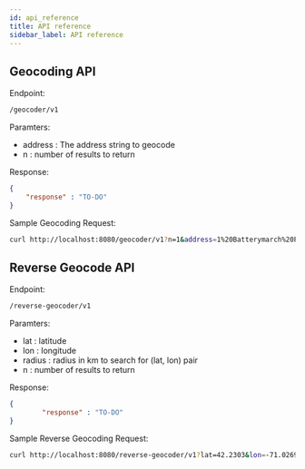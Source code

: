 ```yaml
---
id: api_reference
title: API reference
sidebar_label: API reference
---
```


## Geocoding API

Endpoint:

```bash
/geocoder/v1
```
Paramters:
  - address : The address string to geocode
  - n : number of results to return

Response:
```json
{
	"response" : "TO-DO"
}
```

Sample Geocoding Request:

```bash
curl http://localhost:8080/geocoder/v1?n=1&address=1%20Batterymarch%20Park%20Quincy%20MA
```

## Reverse Geocode API

Endpoint:

```bash
/reverse-geocoder/v1
```
Paramters:
- lat : latitude
- lon : longitude
- radius : radius in km to search for (lat, lon) pair
- n : number of results to return

Response:
```json
{
        "response" : "TO-DO"
}
```

Sample Reverse Geocoding Request:
```bash
curl http://localhost:8080/reverse-geocoder/v1?lat=42.2303&lon=-71.0269&radius=0.01&n=2
```

